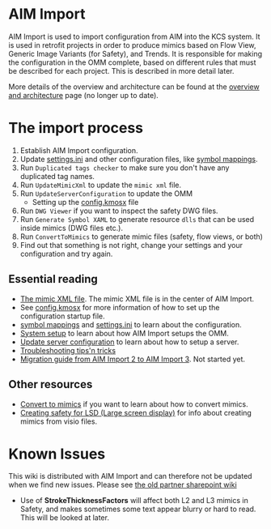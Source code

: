 # AIM Import

AIM Import is used to import configuration from AIM into the KCS system.
It is used in retrofit projects in order to produce mimics based on Flow View, Generic Image
    Variants (for Safety), and Trends.
It is responsible for making the configuration in the OMM complete, based on different rules that
    must be described for each project.
This is described in more detail later.

More details of the overview and architecture can be found at the [overview and
    architecture](overview.md) page (no longer up to date).

# The import process

1. Establish AIM Import configuration.
1. Update [settings.ini](settings.md) and other configuration files, like [symbol mappings](symbol-mapping.md).
1. Run `Duplicated tags checker` to make sure you don't have any duplicated tag names.
1. Run `UpdateMimicXml` to update the `mimic xml` file.
1. Run `UpdateServerConfiguration` to update the OMM
   - Setting up the [config.kmosx](kmosx.md) file 
1. Run `DWG Viewer` if you want to inspect the safety DWG files.
1. Run `Generate Symbol XAML` to generate resource `dlls` that can be used inside mimics (DWG files etc.).
1. Run `ConvertToMimics` to generate mimic files (safety, flow views, or both)
1. Find out that something is not right, change your settings and your configuration and try again.

## Essential reading
- [The mimic XML file](mimicxml.md). The mimic XML file is in the center of AIM Import.
- See [config.kmosx](kmosx.md) for more information of how to set up the configuration startup file.
- [symbol mappings](symbol-mapping.md) and [settings.ini](settings.md) to learn about the configuration.
- [System setup](system-setup.md) to learn about how AIM Import setups the OMM.
- [Update server configuration](update-server-configuration.md) to learn about how to setup a server.
- [Troubleshooting tips'n tricks](troubleshooting.md)
- [Migration guide from AIM Import 2 to AIM Import 3](guide-2to3.md). Not started yet.

## Other resources
- [Convert to mimics](convert-to-mimics.md) if you want to learn about how to convert mimics.
- [Creating safety for LSD (Large screen display)](safety-lsd.md) for info about creating mimics from visio files.

# Known Issues

This wiki is distributed with AIM Import and can therefore not be updated when we find new issues.
Please see [the old partner sharepoint
    wiki](http://sharepoint.ptfs.partner.master.int/Sites/BT/KCS-Automation/Team%20Wiki/AIM%20Import/Known%20issues.aspx)

* Use of **StrokeThicknessFactors** will affect both L2 and L3 mimics in Safety, and makes sometimes some text appear blurry or hard to read. This will be looked at later.
